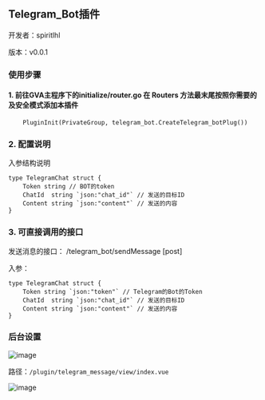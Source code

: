## Telegram_Bot插件

开发者：spiritlhl

版本：v0.0.1

### 使用步骤

#### 1. 前往GVA主程序下的initialize/router.go 在 Routers 方法最末尾按照你需要的及安全模式添加本插件

```
    PluginInit(PrivateGroup, telegram_bot.CreateTelegram_botPlug())
```

### 2. 配置说明

入参结构说明

```
type TelegramChat struct {
    Token string // BOT的token
	ChatId  string `json:"chat_id"` // 发送的目标ID
	Content string `json:"content"` // 发送的内容
}
```

### 3. 可直接调用的接口

发送消息的接口： /telegram_bot/sendMessage [post]

入参：
```
type TelegramChat struct {
	Token string `json:"token"` // Telegram的Bot的Token
	ChatId  string `json:"chat_id"` // 发送的目标ID
	Content string `json:"content"` // 发送的内容
}
```

### 后台设置

![image](https://github.com/spiritysdx/tgm/assets/97792170/1c1468a9-a3dd-45ae-94fc-dd05c60f0eff)

路径：```/plugin/telegram_message/view/index.vue```

![image](https://github.com/spiritysdx/tgm/assets/97792170/7b40a5ec-78a5-47b6-9cfa-d4a219578369)
